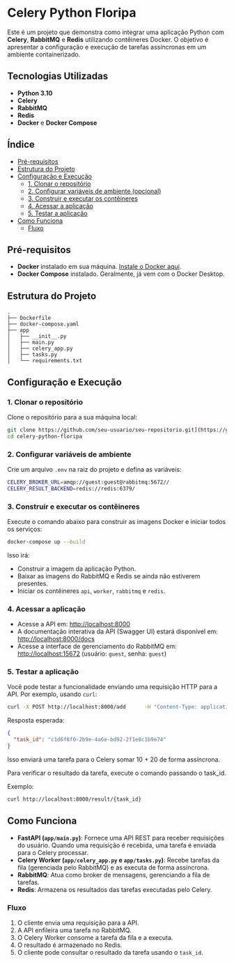 
# Celery Python Floripa

Este é um projeto que demonstra como integrar uma aplicação Python com **Celery**, **RabbitMQ** e **Redis** utilizando contêineres Docker. O objetivo é apresentar a configuração e execução de tarefas assíncronas em um ambiente containerizado.

## Tecnologias Utilizadas

- **Python 3.10**
- **Celery**
- **RabbitMQ**
- **Redis**
- **Docker** e **Docker Compose**

## Índice

- [Pré-requisitos](#pré-requisitos)
- [Estrutura do Projeto](#estrutura-do-projeto)
- [Configuração e Execução](#configuração-e-execução)
  - [1. Clonar o repositório](#1-clonar-o-repositório)
  - [2. Configurar variáveis de ambiente (opcional)](#2-configurar-variáveis-de-ambiente-opcional)
  - [3. Construir e executar os contêineres](#3-construir-e-executar-os-contêineres)
  - [4. Acessar a aplicação](#4-acessar-a-aplicação)
  - [5. Testar a aplicação](#5-testar-a-aplicação)
- [Como Funciona](#como-funciona)
  - [Fluxo](#fluxo)

## Pré-requisitos

- **Docker** instalado em sua máquina. [Instale o Docker aqui](https://www.docker.com/get-started).
- **Docker Compose** instalado. Geralmente, já vem com o Docker Desktop.

## Estrutura do Projeto

```plaintext
.
├── Dockerfile
├── docker-compose.yaml
├── app
│   ├── __init__.py
│   ├── main.py
│   ├── celery_app.py
│   ├── tasks.py
│   └── requirements.txt
```

## Configuração e Execução

### 1. Clonar o repositório

Clone o repositório para a sua máquina local:

```bash
git clone https://github.com/seu-usuario/seu-repositorio.git](https://github.com/escobar-felipe/celery-python-floripa
cd celery-python-floripa
```

### 2. Configurar variáveis de ambiente

Crie um arquivo `.env` na raiz do projeto e defina as variáveis:
```bash
CELERY_BROKER_URL=amqp://guest:guest@rabbitmq:5672//
CELERY_RESULT_BACKEND=redis://redis:6379/
```

### 3. Construir e executar os contêineres

Execute o comando abaixo para construir as imagens Docker e iniciar todos os serviços:

```bash
docker-compose up --build
```

Isso irá:

- Construir a imagem da aplicação Python.
- Baixar as imagens do RabbitMQ e Redis se ainda não estiverem presentes.
- Iniciar os contêineres `api`, `worker`, `rabbitmq` e `redis`.

### 4. Acessar a aplicação

- Acesse a API em: [http://localhost:8000](http://localhost:8000)
- A documentação interativa da API (Swagger UI) estará disponível em: [http://localhost:8000/docs](http://localhost:8000/docs)
- Acesse a interface de gerenciamento do RabbitMQ em: [http://localhost:15672](http://localhost:15672) (usuário: `guest`, senha: `guest`)

### 5. Testar a aplicação

Você pode testar a funcionalidade enviando uma requisição HTTP para a API. Por exemplo, usando `curl`:

```bash
curl -X POST http://localhost:8000/add      -H "Content-Type: application/json"      -d '{"x": 10, "y": 20}'
```

Resposta esperada:

```json
{
  "task_id": "c1d6f6f0-2b9e-4a6e-bd92-2f1e8c1b9e74"
}
```

Isso enviará uma tarefa para o Celery somar 10 + 20 de forma assíncrona.

Para verificar o resultado da tarefa, execute o comando passando o task_id.

Exemplo:

```bash
curl http://localhost:8000/result/{task_id}
```

## Como Funciona

- **FastAPI (`app/main.py`)**: Fornece uma API REST para receber requisições do usuário. Quando uma requisição é recebida, uma tarefa é enviada para o Celery processar.
- **Celery Worker (`app/celery_app.py` e `app/tasks.py`)**: Recebe tarefas da fila (gerenciada pelo RabbitMQ) e as executa de forma assíncrona.
- **RabbitMQ**: Atua como broker de mensagens, gerenciando a fila de tarefas.
- **Redis**: Armazena os resultados das tarefas executadas pelo Celery.

### Fluxo

1. O cliente envia uma requisição para a API.
2. A API enfileira uma tarefa no RabbitMQ.
3. O Celery Worker consome a tarefa da fila e a executa.
4. O resultado é armazenado no Redis.
5. O cliente pode consultar o resultado da tarefa usando o `task_id`.
